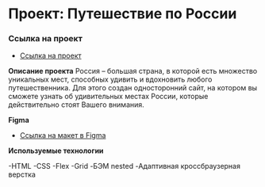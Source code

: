 # Проект: Путешествие по России

### Ссылка на проект 
* [Ссылка на проект](https://anastaciatseveleva.github.io/russian-travel/)

**Описание проекта**
Россия – большая страна, в которой есть множество уникальных мест, способных удивить и вдохновить любого путешественника. Для этого создан односторонний сайт, на котором вы сможете узнать об удивительных местах России, которые действительно стоят Вашего внимания.

**Figma**

* [Ссылка на макет в Figma](https://www.figma.com/file/5S2WSbEFL6awjVWJ0NWL8Q/Sprint-3_-Russia-_-desktop-mobile?node-id=28503%3A0)

**Используемые технологии**

-HTML
-CSS
-Flex
-Grid
-БЭМ nested
-Адаптивная кроссбраузерная верстка
